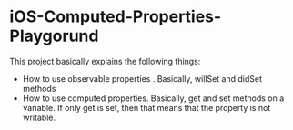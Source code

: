 # iOS-Computed-Properties-Playgorund

This project basically explains the following things:
* How to use observable properties . Basically, willSet and didSet methods
* How to use computed properties. Basically, get and set methods on a variable. If only get is set, then that means that the property is not writable.

